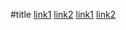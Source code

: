 #title
[link1](https://something.com)
[link2](some.html)
[link1](https://some.com)
[link2](thing.html)